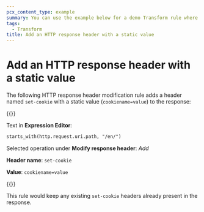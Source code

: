 ```yaml
---
pcx_content_type: example
summary: You can use the example below for a demo Transform rule where a header named `set-cookie` with a static value (`cookiename=value`) is added to the response.
tags:
  - Transform
title: Add an HTTP response header with a static value
---
```

# Add an HTTP response header with a static value

The following HTTP response header modification rule adds a header named `set-cookie` with a static value (`cookiename=value`) to the response:

{{<example>}}

Text in **Expression Editor**:

```txt
starts_with(http.request.uri.path, "/en/")
```

Selected operation under **Modify response header**: _Add_

**Header name**: `set-cookie`

**Value**: `cookiename=value`

{{</example>}}

This rule would keep any existing `set-cookie` headers already present in the response.